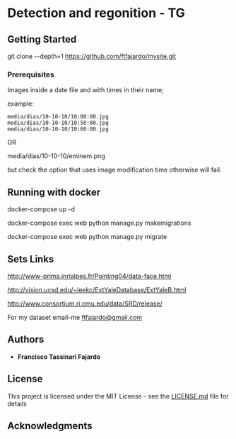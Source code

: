 
# Detection and regonition - TG



## Getting Started

git clone --depth=1 https://github.com/ftfajardo/mysite.git

### Prerequisites

Images inside a date file and with times in their name;

example:
```
media/dias/10-10-10/10:00:00.jpg
media/dias/10-10-10/10:50:00.jpg
media/dias/10-10-10/10:60:00.jpg
```
OR

media/dias/10-10-10/eminem.png

but check the option that uses image modification time otherwise will fail.



## Running with docker

docker-compose up -d

docker-compose exec web python manage.py makemigrations

docker-compose exec web python manage.py migrate

## Sets Links

http://www-prima.inrialpes.fr/Pointing04/data-face.html

http://vision.ucsd.edu/~leekc/ExtYaleDatabase/ExtYaleB.html

http://www.consortium.ri.cmu.edu/data/SRD/release/

For my dataset email-me ftfajardo@gmail.com

## Authors

* **Francisco Tassinari Fajardo** 

## License

This project is licensed under the MIT License - see the [LICENSE.md](LICENSE.md) file for details

## Acknowledgments


